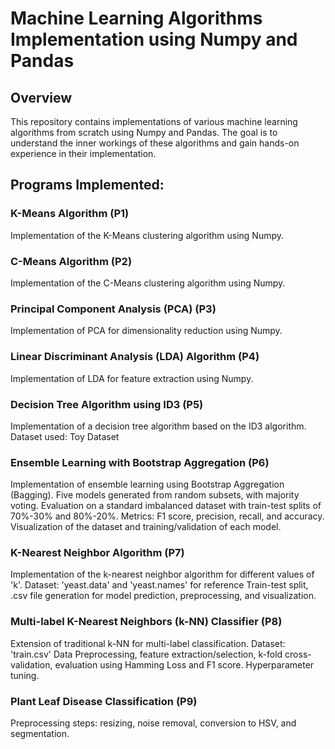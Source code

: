 # Machine Learning Algorithms Implementation using Numpy and Pandas
## Overview
This repository contains implementations of various machine learning algorithms from scratch using Numpy and Pandas. The goal is to understand the inner workings of these algorithms and gain hands-on experience in their implementation.

## Programs Implemented:

 ### K-Means Algorithm (P1)

Implementation of the K-Means clustering algorithm using Numpy.

### C-Means Algorithm (P2)

Implementation of the C-Means clustering algorithm using Numpy.

### Principal Component Analysis (PCA) (P3)

Implementation of PCA for dimensionality reduction using Numpy.

### Linear Discriminant Analysis (LDA) Algorithm (P4)

Implementation of LDA for feature extraction using Numpy.

### Decision Tree Algorithm using ID3 (P5)

Implementation of a decision tree algorithm based on the ID3 algorithm.
Dataset used: Toy Dataset

### Ensemble Learning with Bootstrap Aggregation (P6)

Implementation of ensemble learning using Bootstrap Aggregation (Bagging).
Five models generated from random subsets, with majority voting.
Evaluation on a standard imbalanced dataset with train-test splits of 70%-30% and 80%-20%.
Metrics: F1 score, precision, recall, and accuracy.
Visualization of the dataset and training/validation of each model.

### K-Nearest Neighbor Algorithm (P7)

Implementation of the k-nearest neighbor algorithm for different values of 'k'.
Dataset: 'yeast.data' and 'yeast.names' for reference
Train-test split, .csv file generation for model prediction, preprocessing, and visualization.

### Multi-label K-Nearest Neighbors (k-NN) Classifier (P8)

Extension of traditional k-NN for multi-label classification.
Dataset: 'train.csv'
Data Preprocessing, feature extraction/selection, k-fold cross-validation, evaluation using Hamming Loss and F1 score.
Hyperparameter tuning.

### Plant Leaf Disease Classification (P9)

Preprocessing steps: resizing, noise removal, conversion to HSV, and segmentation.
